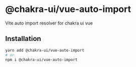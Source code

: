 # @chakra-ui/vue-auto-import

Vite auto import resolver for chakra ui vue

## Installation

```sh
yarn add @chakra-ui/vue-auto-import
# or
npm i @chakra-ui/vue-auto-import
```